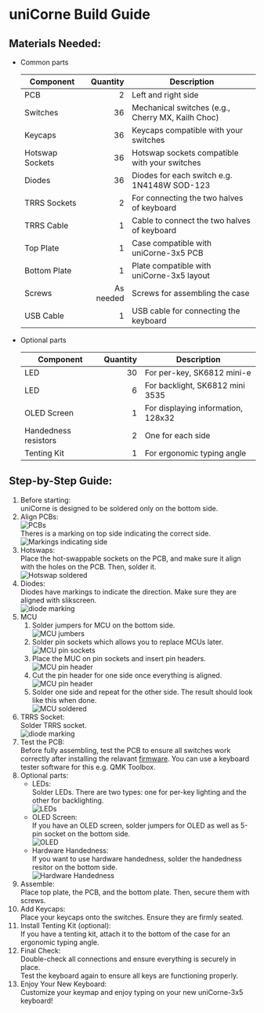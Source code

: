 # uniCorne Build Guide

## Materials Needed: 
- Common parts<br>

  | **Component**        | **Quantity** | **Description**                                      |
  |---                   |---:          | ---                                                  |
  | PCB                  | 2            | Left and right side                                  |
  | Switches             | 36           | Mechanical switches (e.g., Cherry MX, Kailh Choc)    |
  | Keycaps              | 36           | Keycaps compatible with your switches                |
  | Hotswap Sockets      | 36           | Hotswap sockets compatible with your switches        |
  | Diodes               | 36           | Diodes for each switch e.g. 1N4148W SOD-123          |
  | TRRS Sockets         | 2            | For connecting the two halves of keyboard            |
  | TRRS Cable           | 1            | Cable to connect the two halves of keyboard          |
  | Top Plate            | 1            | Case compatible with uniCorne-3x5 PCB                |
  | Bottom Plate         | 1            | Plate compatible with uniCorne-3x5 layout            |
  | Screws               | As needed    | Screws for assembling the case                       |
  | USB Cable            | 1            | USB cable for connecting the keyboard                |

- Optional parts<br>

  | **Component**        | **Quantity** | **Description**                                  |
  |---                   |---:          | ---                                              |
  | LED                  | 30           | For per-key, SK6812 mini-e                       |
  | LED                  | 6            | For backlight, SK6812 mini 3535                  |
  | OLED Screen          | 1            | For displaying information, 128x32               |
  | Handedness resistors | 2            | One for each side                                |
  | Tenting Kit          | 1            | For ergonomic typing angle                       |

## Step-by-Step Guide:
1. Before starting:<br>
   uniCorne is designed to be soldered only on the bottom side.
1. Align PCBs:<br>
   ![PCBs](imgs/3x5-PCBs.jpg)<br>
   Theres is a marking on top side indicating the correct side.<br>
   ![Markings indicating side](imgs/markings-indicating-side.jpg)
1. Hotswaps:<br>
   Place the hot-swappable sockets on the PCB, and make sure it align with the holes on the PCB. Then, solder it.<br>
   ![Hotswap soldered](imgs/3x5-right-bottom-hotswap-soldered.jpg)
1. Diodes:<br>
   Diodes have markings to indicate the direction.  Make sure they are aligned with slikscreen.<br>
   ![diode marking](imgs/diode.jpg)
1. MCU
   1. Solder jumpers for MCU on the bottom side.<br>
      ![MCU jumbers](imgs/MCU-jumpers.jpg)
   1. Solder pin sockets which allows you to replace MCUs later.<br>
      ![MCU pin sockets](imgs/3x5-MCU-pin-socket.jpg)
   1. Place the MUC on pin sockets and insert pin headers.<br>
      ![MCU pin header](imgs/3x5-MCU-pin.jpg)
   1. Cut the pin header for one side once everything is aligned.<br>
      ![MCU pin header](imgs/3x5-MCU-pin-cut-out.jpg)
   1. Solder one side and repeat for the other side. The result should look like this when done.<br>
      ![MCU soldered](imgs/3x5-MCU-solder.jpg)
1. TRRS Socket:<br>
   Solder TRRS socket.<br>
   ![diode marking](imgs/TRRS.jpg)
1. Test the PCB:<br>
   Before fully assembling, test the PCB to ensure all switches work correctly after installing the relavant [firmware](https://github.com/Thunderbird2086/tb2086-qmk/releases). You can use a keyboard tester software for this e.g. QMK Toolbox.
1. Optional parts:
   - LEDs:<br>
     Solder LEDs.  There are two types: one for per-key lighting and the other for backlighting.<br>
     ![LEDs](imgs/3x5-right-bottom-soldered.jpg)
   - OLED Screen:<br>
     If you have an OLED screen, solder jumpers for OLED as well as 5-pin socket on the bottom side.<br>
     ![OLED](imgs/OLED.jpg)
   - Hardware Handedness:<br>
     If you want to use hardware handedness, solder the handedness resitor on the bottom side.<br>
     ![Hardware Handedness](imgs/Handedness.jpg)
1. Assemble:<br>
   Place top plate, the PCB, and the bottom plate. Then, secure them with screws.
1. Add Keycaps:<br>
   Place your keycaps onto the switches. Ensure they are firmly seated.
1. Install Tenting Kit (optional):<br>
   If you have a tenting kit, attach it to the bottom of the case for an ergonomic typing angle.
1. Final Check:<br>
   Double-check all connections and ensure everything is securely in place.<br>
   Test the keyboard again to ensure all keys are functioning properly.
1. Enjoy Your New Keyboard:<br>
   Customize your keymap and enjoy typing on your new uniCorne-3x5 keyboard!
